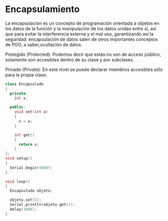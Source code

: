 # Encapsulamiento

La encapsulación es un concepto de programación orientada a objetos en los datos de la función y la manipulación de los datos unidas entre sí, así que para evitar la interferencia externa y el mal uso, garantizando así la seguridad. encapsulación de datos salen de otros importantes conceptos de POO, a saber,ocultación de datos.

Protegido (Protected): Podemos decir que estás no son de acceso público, solamente son accesibles dentro de su clase y por subclases.

Privado (Private): En este nivel se puede declarar miembros accesibles sólo para la propia clase.

```c++
class Encapsulado
{
  private:
    int x;

  public:
    void set(int a)
    {
      x = a;
    }

    int get()
    {
      return x;
    }
};
void setup()
{
  Serial.begin(9600);
}

void loop()
{
  Encapsulado objeto;

  objeto.set(5);
  Serial.println(objeto.get());
  delay(1000);
}
```


